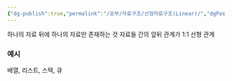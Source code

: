 ```yaml
---
{"dg-publish":true,"permalink":"/공부/자료구조/선형자료구조(Linear)/","dgPassFrontmatter":true,"noteIcon":""}
---
```


하나의 자료 뒤에 하나의 자료만 존재하는 것
자료들 간의 앞뒤 관계가 1:1 선형 관계

### 예시
배열, 리스트, 스택, 큐